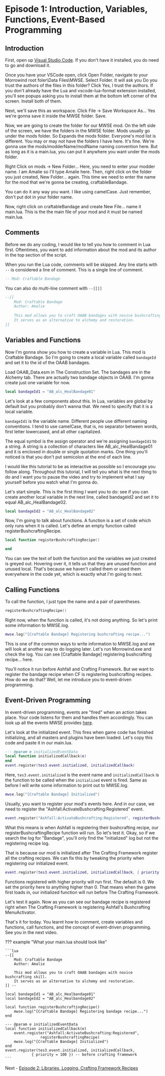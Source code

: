 # Episode 1: Introduction, Variables, Functions, Event-Based Programming

## Introduction

First, open up [Visual Studio Code](https://code.visualstudio.com/). If you don't have it installed, you do need to go and download it. 

Once you have your VSCode open, click Open Folder, navigate to your Morrowind root foler\Data Files\MWSE. Select Folder. It will ask you Do you trust the authors of the files in this folder? Click Yes, I trust the authors. If you don't already have the Lua and vscode-lua-format extension installed, you'll see popups asking you to install them at the bottom left corner of the screen. Install both of them. 

Next, we'll save this as workspace. Click File -> Save Workspace As... Yes we're gonna save it inside the MWSE folder. Save. 

Now, we are going to create the folder for our MWSE mod. On the left side of the screen, we have the folders in the MWSE folder. Mods usually go under the mods folder. So Expands the mods folder. Everyone's mod list is different. You may or may not have the folders I have here. It's fine. We're gonna use the mods/modderName/modName naming convention here. But as long as it is a main.lua, you can put it anywhere you want under the mods folder. 

Right Click on mods -> New Folder... Here, you need to enter your modder name. I am Amalie so I'll type Amalie here. Then, right click on the folder you just created, New Folder... again. This time we need to enter the name for the mod that we're gonna be creating, craftableBandage.

You can do it any way you want. I like using camelCase. Just remember, don't put dot in your folder name. 

Now, right click on craftableBandage and create New File... name it main.lua. This is the the main file of your mod and it must be named main.lua. 

## Comments

Before we do any coding, I would like to tell you how to comment in Lua first. Oftentimes, you want to add information about the mod and its author in the top section of the script. 

When you run the Lua code, comments will be skipped. Any line starts with `--` is considered a line of comment. This is a single line of comment. 

```lua
-- Mod: Craftable Bandage
```

You can also do multi-line comment with ``--[[]]``

```lua
--[[
    Mod: Craftable Bandage
    Author: Amalie
	
	This mod allows you to craft OAAB bandages with novice bushcrafting skill.
	It serves as an alternative to alchemy and restoration.
]] 
```
## Variables and Functions 

Now I'm gonna show you how to create a variable in Lua. This mod is Craftable Bandage. So I'm going to create a local variable called `bandageId` and set it to the id of the OAAB bandages. 

Load OAAB_Data.esm in The Construction Set. The bandages are in the Alchemy tab. There are actually two bandage objects in OAAB. I'm gonna create just one variable for now.

```lua
local bandageId1 = "AB_alc_HealBandage01"
```

Let's look at a few components about this. In Lua, variables are global by default but you probably don't wanna that. We need to specify that it is a local variable. 

`bandageId1` is the variable name. Different people use different naming conventions. I tend to use camelCase, that is, no separator between words, first letter lowercased, and all other capitalized. 

The equal symbol is the assign operator and we're assigning `bandageId1` to a string. A string is a collection of characters like AB_alc_HealBandage01 and it is enclosed in double or single quotation marks. One thing you'll noticed is that you don't put semicolon at the end of each line. 

I would like this tutorial to be as interactive as possible so I encourage you follow along. Throughout this tutorial, I will tell you what is the next thing to do and I want you to pause the video and try to implement what I say yourself before you watch what I'm gonna do. 

Let's start simple. This is the first thing I want you to do: see if you can create another local variable in the next line, called bandageId2 and set it to equal AB_alc_HealBandage02. 

```lua
local bandageId2 = "AB_alc_HealBandage02"
```

Now, I'm going to talk about functions. A function is a set of code which only runs when it is called. Let's define an empty function called registerBushcraftingRecipe.

``` lua
local function registerBushcraftingRecipe()

end
```

You can see the text of both the function and the variables we just created is greyed out. Hovering over it, it tells us that they are unused function and unused local. That's because we haven't called them or used them everywhere in the code yet, which is exactly what I'm going to next. 

## Calling Functions

To call the function, I just type the name and a pair of parentheses.

```lua
registerBushcraftingRecipe()
```

Right now, when the function is called, it's not doing anything. So let's print some information to MWSE.log. 

```lua
mwse.log("[Craftable Bandage] Registering bushcrafting recipe...")
```

This is one of the common ways to write information to MWSE.log and we will look at another way to do logging later. Let's run Morrowind.exe and check the log. You can see [Craftable Bandage] registering bushcrafting recipe... here. 

You'll notice it run before Ashfall and Crafting Framework. But we want to register the bandage recipe when CF is registering bushcrafting recipes. How do we do that? Well, let me introduce you to event-driven programming. 

## Event-Driven Programming

In event-driven programming, events are "fired" when an action takes place. Your code listens for them and handles them accordingly. You can look up all the events MWSE provides [here](https://mwse.github.io/MWSE/events/initialized/). 

Let's look at the initialized event. This fires when game code has finished initializing, and all masters and plugins have been loaded. Let's copy this code and paste it in our main.lua.

```lua
--- @param e initializedEventData
local function initializedCallback(e)
end
event.register(tes3.event.initialized, initializedCallback)
```

Here, `tes3.event.initialized` is the event name and `initializedCallback` is the function to be called when the `initialized` event is fired. Same as before I will write some information to print out to MWSE.log.

```lua
mwse.log("[Craftable Bandage] Initialized")
```

Usually, you want to register your mod's events here. And in our case, we need to register the "Ashfall:ActivateBushcrafting:Registered" event. 

```lua
event.register("Ashfall:ActivateBushcrafting:Registered", registerBushcraftingRecipe)
```

What this means is when Ashfall is registering their bushcrafting recipe, our registerBushcraftingRecipe function will run. So let's test it. Okay, so if we search the log for "Bandage", you'll only find the "initialized" log but not the registering recipe log. 

That is because our mod is initialized after The Crafting Framework register all the crafting recipes. We can fix this by tweaking the priority when registering our initialized event. 

```lua
event.register(tes3.event.initialized, initializedCallback, { priority = 100 })
```

Functions registered with higher priority will run first. The default is 0. We set the priority here to anything higher than 0. That means when the game first loads in, our initialized function will run before The Crafting Framework. 

Let's test it again. Now as you can see our bandage recipe is registered right when The Crafting Framework is registering Ashfall's Bushcrafting MenuActivator.

That's it for today. You learnt how to comment, create variables and functions, call functions, and the concept of event-driven programming. See you in the next video. 

??? example "What your main.lua should look like"
    
    ```lua
    --[[
        Mod: Craftable Bandage
        Author: Amalie
        
        This mod allows you to craft OAAB bandages with novice bushcrafting skill.
        It serves as an alternative to alchemy and restoration.
    ]] --

    local bandageId1 = "AB_alc_Healbandage01"
    local bandageId2 = "AB_alc_Healbandage02"

    local function registerBushcraftingRecipe()
        mwse.log("[Craftable Bandage] Registering bandage recipe...")
    end

    --- @param e initializedEventData
    local function initializedCallback(e)
        event.register("Ashfall:ActivateBushcrafting:Registered",
                    registerBushcraftingRecipe)
        mwse.log("[Craftable Bandage] Initialized")
    end
    event.register(tes3.event.initialized, initializedCallback,
                { priority = 100 }) -- before crafting framework
    ```

Next - [Episode 2: Libraries, Logging, Crafting Framework Recipes](https://amaliegay.github.io/mwse-modding-tutorial/2_crafting_framework_recipes/)